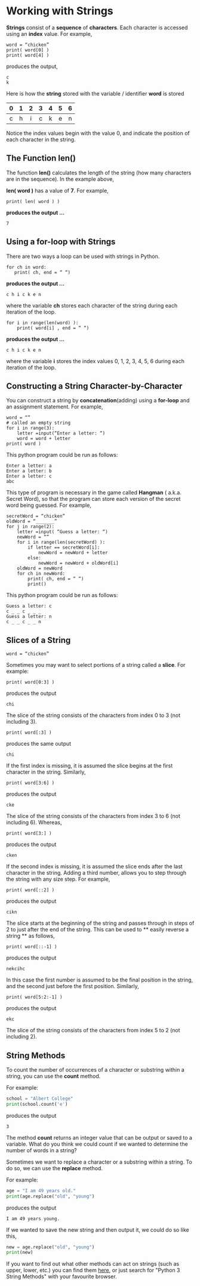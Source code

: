# Working with Strings

**Strings** consist of a **sequence** of **characters**. Each character is accessed using an **index** value. For example,

```
word = “chicken”
print( word[0] )
print( word[4] )
```

produces the output,

```
c
k
```

Here is how the **string** stored with the variable / identifier **word** is stored

| **0** | **1** | **2** | **3** | **4** | **5** | **6** |
| :---: | :---: | :---: | :---: | :---: | :---: | :---: |
| c | h | i | c | k | e | n |

Notice the index values begin with the value 0, and indicate the position of each character in the string.

## **The Function len\(\)**

The function **len\(\)** calculates the length of the string \(how many characters are in the sequence\). In the example above,

**len\( word \)** has a value of **7**. For example,

```
print( len( word ) )
```

**produces the output …**

```
7
```

## Using a for-loop with Strings

There are two ways a loop can be used with strings in Python.

```
for ch in word:
   print( ch, end = “ “)
```

**produces the output …**

```
c h i c k e n
```

where the variable **ch** stores each character of the string during each iteration of the loop.

```
for i in range(len(word) ):
    print( word[i] , end = “ “)
```

**produces the output …**

```
c h i c k e n
```

where the variable **i** stores the index values 0, 1, 2, 3, 4, 5, 6 during each iteration of the loop.

## **Constructing a String Character-by-Character**

You can construct a string by **concatenation**\(adding\) using a **for-loop** and an assignment statement. For example,

```
word = “”
# called an empty string 
for i in range(3):
    letter =input(“Enter a letter: “)
    word = word + letter
print( word )
```

This python program could be run as follows:

```
Enter a letter: a
Enter a letter: b
Enter a letter: c
abc
```

This type of program is necessary in the game called **Hangman** \( a.k.a. Secret Word\), so that the program can store each version of the secret word being guessed. For example,

```
secretWord = “chicken”
oldWord = “_______” 
for j in range(2):
    letter =input( “Guess a letter: “)
    newWord = “”
    for i in range(len(secretWord) ):
        if letter == secretWord[i]:
            newWord = newWord + letter
        else:
            newWord = newWord + oldWord[i]
    oldWord = newWord
    for ch in newWord:
        print( ch, end = “ “)
        print()
```

This python program could be run as follows:

```
Guess a letter: c
c _ _ c _ _ _
Guess a letter: n
c _ _ c _ _ n
```

## **Slices of a String**

```
word = “chicken”
```

Sometimes you may want to select portions of a string called a **slice**. For example:

```
print( word[0:3] )
```

produces the output

```
chi
```

The slice of the string consists of the characters from index 0 to 3 \(not including 3\).

```
print( word[:3] )
```

produces the same output

```
chi
```

If the first index is missing, it is assumed the slice begins at the first character in the string. Similarly,

```
print( word[3:6] )
```

produces the output

```
cke
```

The slice of the string consists of the characters from index 3 to 6 \(not including 6\). Whereas,

```
print( word[3:] )
```

produces the output

```
cken
```

If the second index is missing, it is assumed the slice ends after the last character in the string. Adding a third number, allows you to step through the string with any size step. For example,

```
print( word[::2] )
```

produces the output

```
cikn
```

The slice starts at the beginning of the string and passes through in steps of 2 to just after the end of the string. This can be used to ** easily reverse a string ** as follows,

```
print( word[::-1] )
```

produces the output

```
nekcihc
```

In this case the first number is assumed to be the final position in the string, and the second just before the first position. Similarly,

```
print( word[5:2:-1] )
```

produces the output

```
ekc
```

The slice of the string consists of the characters from index 5 to 2 \(not including 2\).

## String Methods

To count the number of occurrences of a character or substring within a string, you can use the **count** method.

For example:

```python
school = "Albert College"
print(school.count('e')
```

produces the output

```
3
```

The method **count** returns an integer value that can be output or saved to a variable.  What do you think we could count if we wanted to determine the number of words in a string?

Sometimes we want to replace a character or a substring within a string.  To do so, we can use the **replace** method.

For example:

```python
age = "I am 49 years old."
print(age.replace("old", "young")
```

produces the output

```
I am 49 years young.
```

If we wanted to save the new string and then output it, we could do so like this,

```python
new = age.replace("old", "young")
print(new)
```

If you want to find out what other methods can act on strings (such as upper, lower, etc.) you can find them [here](https://docs.python.org/3/library/stdtypes.html#string-methods), or just search for "Python 3 String Methods" with your favourite browser.
